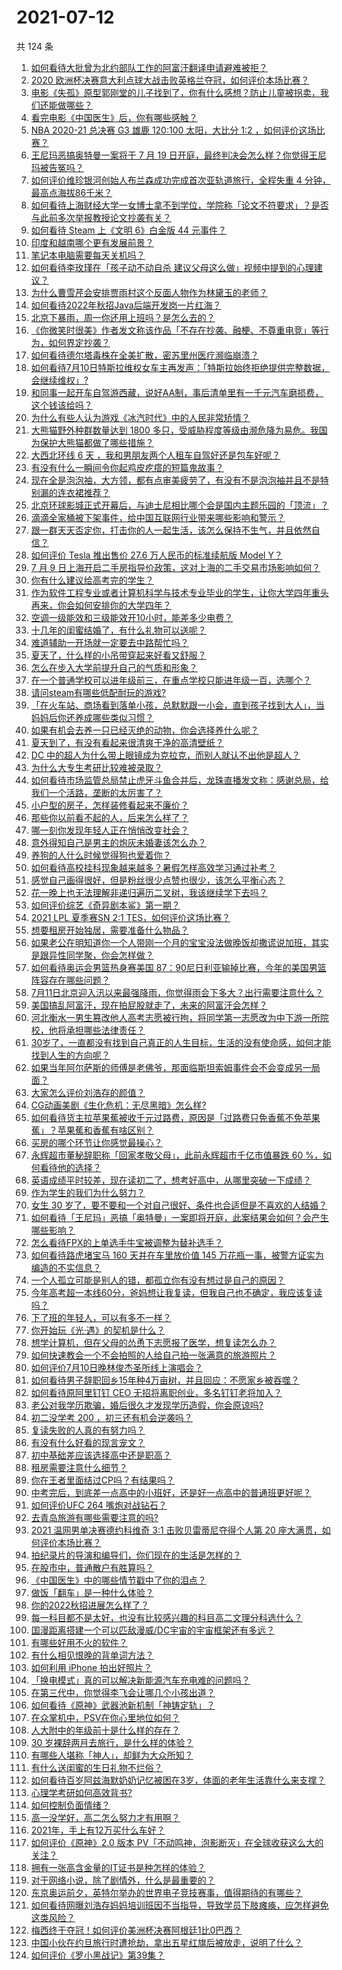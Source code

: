 # 2021-07-12

共 124 条

<!-- BEGIN -->
<!-- 最后更新时间 Mon Jul 12 2021 14:08:28 GMT+0800 (China Standard Time) -->

1. [如何看待大批曾为北约部队工作的阿富汗翻译申请避难被拒？](https://www.zhihu.com/question/471612785)
2. [2020
   欧洲杯决赛意大利点球大战击败英格兰夺冠，如何评价本场比赛？](https://www.zhihu.com/question/471657672)
3. [电影《失孤》原型郭刚堂的儿子找到了，你有什么感想？防止儿童被拐卖，我们还能做哪些？](https://www.zhihu.com/question/471641951)
4. [看完电影《中国医生》后，你有哪些感触？](https://www.zhihu.com/question/470774701)
5. [NBA 2020-21 总决赛 G3 雄鹿 120:100 太阳，大比分 1:2
   ，如何评价这场比赛？](https://www.zhihu.com/question/471663631)
6. [王尼玛恶搞奥特曼一案将于 7 月 19
   日开庭，最终判决会怎么样？你觉得王尼玛被告冤吗？](https://www.zhihu.com/question/471139974)
7. [如何评价维珍银河创始人布兰森成功完成首次亚轨道旅行，全程失重 4
   分钟，最高点海拔86千米？](https://www.zhihu.com/question/469479395)
8. [如何看待上海财经大学一女博士拿不到学位，学院称「论文不符要求」？是否与此前多次举报教授论文抄袭有关？](https://www.zhihu.com/question/471268212)
9. [如何看待 Steam 上《文明 6》白金版 44 元事件？](https://www.zhihu.com/question/471083947)
10. [印度和越南哪个更有发展前景？](https://www.zhihu.com/question/357821480)
11. [笔记本电脑需要每天关机吗？](https://www.zhihu.com/question/424633596)
12. [如何看待李玫瑾在「孩子动不动自杀
    建议父母这么做」视频中提到的心理建议？](https://www.zhihu.com/question/471634095)
13. [为什么曹雪芹会安排贾雨村这个反面人物作为林黛玉的老师？](https://www.zhihu.com/question/452061802)
14. [如何看待2022年秋招Java后端开发岗一片红海？](https://www.zhihu.com/question/471105298)
15. [北京下暴雨，周一你还用上班吗？是怎么去的？](https://www.zhihu.com/question/471592467)
16. [《你微笑时很美》作者发文称该作品「不存在抄袭、融梗、不尊重电竞」等行为，如何界定抄袭？](https://www.zhihu.com/question/471672379)
17. [如何看待德尔塔毒株在全美扩散，密苏里州医疗濒临崩溃？](https://www.zhihu.com/question/471555278)
18. [如何看待7月10日特斯拉维权女车主再发声：「特斯拉始终拒绝提供完整数据，会继续维权」?](https://www.zhihu.com/question/471510652)
19. [和同事一起开车自驾游西藏，说好AA制，事后清单里有一千元汽车磨损费，这个钱该给吗？](https://www.zhihu.com/question/465716749)
20. [为什么有些人认为游戏《冰汽时代》中的人民非常矫情？](https://www.zhihu.com/question/470905655)
21. [大熊猫野外种群数量达到 1800
    多只，受威胁程度等级由濒危降为易危。我国为保护大熊猫都做了哪些措施？](https://www.zhihu.com/question/470615403)
22. [大西北环线 6 天 ，我和男朋友两个人租车自驾好还是包车好呢？](https://www.zhihu.com/question/460032268)
23. [有没有什么一瞬间令你起鸡皮疙瘩的短篇鬼故事？](https://www.zhihu.com/question/382949359)
24. [现在全是泡泡袖，大方领，都有点审美疲劳了，有没有不是泡泡袖并且不是特别漏的连衣裙推荐？](https://www.zhihu.com/question/462523005)
25. [北京环球影城正式开幕后，与迪士尼相比哪个会是国内主题乐园的「顶流」？](https://www.zhihu.com/question/470467852)
26. [滴滴全家桶被下架事件，给中国互联网行业带来哪些影响和警示？](https://www.zhihu.com/question/471242804)
27. [跟一群天天否定你，打击你的人一起生活，该怎么保持不生气，并且依然自信？](https://www.zhihu.com/question/470883728)
28. [如何评价 Tesla 推出售价 27.6 万人民币的标准续航版 Model
    Y？](https://www.zhihu.com/question/470837546)
29. [7 月 9
    日上海开启二手房指导价政策，这对上海的二手交易市场影响如何？](https://www.zhihu.com/question/471152148)
30. [你有什么建议给高考完的学生？](https://www.zhihu.com/question/464333783)
31. [作为软件工程专业或者计算机科学与技术专业毕业的学生，让你大学四年重头再来，你会如何安排你的大学四年？](https://www.zhihu.com/question/426053091)
32. [空调一级能效和三级能效开10小时，能差多少电费？](https://www.zhihu.com/question/329341284)
33. [十几年的闺蜜结婚了，有什么礼物可以送呢？](https://www.zhihu.com/question/306996480)
34. [难道辅助一开场就一定要去中路帮忙吗？](https://www.zhihu.com/question/459224616)
35. [夏天了，什么样的小吊带穿起来好看又舒服？](https://www.zhihu.com/question/467022624)
36. [怎么在步入大学前提升自己的气质和形象？](https://www.zhihu.com/question/467123200)
37. [在一个普通学校可以进年级前三，在重点学校只能进年级一百，选哪个？](https://www.zhihu.com/question/461739253)
38. [请问steam有哪些低配耐玩的游戏?](https://www.zhihu.com/question/355354021)
39. [「在火车站、商场看到落单小孩，总默默跟一小会，直到孩子找到大人」，当妈妈后你还养成哪些类似习惯？](https://www.zhihu.com/question/471287409)
40. [如果有机会去养一只已经灭绝的动物，你会选择养什么呢？](https://www.zhihu.com/question/408285096)
41. [夏天到了，有没有看起来很清爽干净的高清壁纸？](https://www.zhihu.com/question/395401899)
42. [DC 中的超人为什么带上眼镜成为克拉克，而别人就认不出他是超人？](https://www.zhihu.com/question/470959218)
43. [为什么大专生考研比较难被录取？](https://www.zhihu.com/question/271013499)
44. [如何看待市场监管总局禁止虎牙斗鱼合并后，龙珠直播发文称：感谢总局，给我们一个活路，垄断的太厉害了？](https://www.zhihu.com/question/471401960)
45. [小户型的房子，怎样装修看起来不廉价？](https://www.zhihu.com/question/463577426)
46. [那些你以前看不起的人，后来怎么样了？](https://www.zhihu.com/question/60479561)
47. [哪一刻你发现年轻人正在悄悄改变社会？](https://www.zhihu.com/question/447184915)
48. [意外得知自己是男主的炮灰未婚妻该怎么办？](https://www.zhihu.com/question/469837216)
49. [养狗的人什么时候觉得狗也爱着你？](https://www.zhihu.com/question/268221776)
50. [如何看待高校挂科现象越来越多？暑假怎样高效学习通过补考？](https://www.zhihu.com/question/471551123)
51. [感觉自己画得很好，但是粉丝很少点赞也很少，该怎么平衡心态？](https://www.zhihu.com/question/471412359)
52. [花一晚上也无法理解非递归遍历二叉树，我该继续学下去吗？](https://www.zhihu.com/question/387295413)
53. [如何评价综艺《奇异剧本鲨》第一期？](https://www.zhihu.com/question/471424989)
54. [2021 LPL 夏季赛SN 2:1 TES，如何评价这场比赛？](https://www.zhihu.com/question/471568606)
55. [想要租房开始独居，需要准备什么物品？](https://www.zhihu.com/question/294450531)
56. [如果老公在明知道你一个人带刚一个月的宝宝没法做晚饭却撒谎说加班，其实是跟异性同学聚，你会怎样做？](https://www.zhihu.com/question/470868422)
57. [如何看待奥运会男篮热身赛美国
    87：90尼日利亚输掉比赛，今年的美国男篮阵容存在哪些问题？](https://www.zhihu.com/question/471503895)
58. [7月11日北京迎入汛以来最强降雨，你觉得雨会下多大？出行需要注意什么？](https://www.zhihu.com/question/471533010)
59. [美国搞乱阿富汗，现在拍屁股就走了，未来的阿富汗会怎样？](https://www.zhihu.com/question/470254637)
60. [河北衡水一男生篡改他人高考志愿被行拘，将同学第一志愿改为中下游一所院校，他将承担哪些法律责任？](https://www.zhihu.com/question/471217744)
61. [30岁了，一直都没有找到自己真正的人生目标，生活的没有使命感，如何才能找到人生的方向呢？](https://www.zhihu.com/question/19760164)
62. [如果当年阿尔萨斯的师傅是老佛爷，那面临斯坦索姆事件会不会变成另一局面？](https://www.zhihu.com/question/39683312)
63. [大家怎么评价刘浩存的颜值？](https://www.zhihu.com/question/415082238)
64. [CG动画美剧《生化危机：无尽黑暗》怎么样?](https://www.zhihu.com/question/470923732)
65. [如何看待货主拉苹果蕉被收千元过路费，原因是「过路费只免香蕉不免苹果蕉」？苹果蕉和香蕉有啥区别？](https://www.zhihu.com/question/471137088)
66. [买房的哪个环节让你感觉最操心？](https://www.zhihu.com/question/470473641)
67. [永辉超市董秘辞职称「回家孝敬父母」，此前永辉超市千亿市值暴跌 60
    %，如何看待他的选择？](https://www.zhihu.com/question/470636516)
68. [英语成绩平时较差，现在读初二了，想考好高中，从哪里突破一下成绩？](https://www.zhihu.com/question/470892638)
69. [作为学生的我们为什么努力？](https://www.zhihu.com/question/470550277)
70. [女生 30
    岁了，要不要和一个对自己很好、条件也合适但是不喜欢的人结婚？](https://www.zhihu.com/question/463821091)
71. [如何看待「王尼玛」恶搞「奥特曼」一案即将开庭，此案结果会如何？会产生哪些影响？](https://www.zhihu.com/question/471109088)
72. [怎么看待FPX的上单选手牛宝被调整为替补选手？](https://www.zhihu.com/question/471058719)
73. [如何看待路虎堵宝马 160 天并在车里放价值 145
    万花瓶一事，被警方证实为编造的不实信息？](https://www.zhihu.com/question/471180914)
74. [一个人孤立可能是别人的错，都孤立你有没有想过是自己的原因？](https://www.zhihu.com/question/469497285)
75. [今年高考超一本线60分，爸妈想让我复读，但我自己也不确定，我应该复读吗？](https://www.zhihu.com/question/470979430)
76. [下了班的年轻人，可以有多不一样？](https://www.zhihu.com/question/471089114)
77. [你开始玩《光·遇》的契机是什么？](https://www.zhihu.com/question/466376863)
78. [想学计算机，但在父母的怂恿下志愿报了医学，想复读怎么办？](https://www.zhihu.com/question/470621971)
79. [如何快速教会一个不会拍照的人给自己拍一张满意的旅游照片？](https://www.zhihu.com/question/21683968)
80. [如何评价7月10日晚林俊杰圣所线上演唱会？](https://www.zhihu.com/question/471435723)
81. [如何看待男子辞职回乡15年种4万亩树，并且回应：不愿家乡被吞噬？](https://www.zhihu.com/question/471104371)
82. [如何看待原阿里钉钉 CEO 无招将离职创业，多名钉钉老将加入？](https://www.zhihu.com/question/471179922)
83. [老公对我学历欺骗，婚后很久才发现学历造假，你会原谅吗?](https://www.zhihu.com/question/347657075)
84. [初二没学考 200 ，初三还有机会逆袭吗？](https://www.zhihu.com/question/469647742)
85. [复读失败的人真的有努力吗？](https://www.zhihu.com/question/468243821)
86. [有没有什么好看的现言宠文？](https://www.zhihu.com/question/296896817)
87. [初中基础差应该选择高中还是职高？](https://www.zhihu.com/question/470991038)
88. [租房需要注意什么细节？](https://www.zhihu.com/question/273614571)
89. [你在王者里面结过CP吗？有结果吗？](https://www.zhihu.com/question/470353786)
90. [中考完后，到底差一点高中的小班好，还是好一点高中的普通班更好呢？](https://www.zhihu.com/question/469575580)
91. [如何评价UFC 264 嘴炮对战钻石？](https://www.zhihu.com/question/471526401)
92. [去青岛旅游有哪些需要注意的吗?](https://www.zhihu.com/question/463940803)
93. [2021 温网男单决赛德约科维奇 3:1 击败贝雷蒂尼夺得个人第 20
    座大满贯，如何评价本场比赛？](https://www.zhihu.com/question/471646775)
94. [拍纪录片的导演和编导们，你们现在的生活是怎样的？](https://www.zhihu.com/question/21367029)
95. [在股市中，普通散户有胜算吗？](https://www.zhihu.com/question/462749796)
96. [《中国医生》中的哪些情节戳中了你的泪点？](https://www.zhihu.com/question/469045633)
97. [做饭「翻车」是一种什么体验？](https://www.zhihu.com/question/470377393)
98. [你的2022秋招进展怎么样了？](https://www.zhihu.com/question/351714717)
99. [每一科目都不是太好，也没有比较感兴趣的科目高二文理分科选什么？](https://www.zhihu.com/question/468020385)
100. [国漫距离搭建一个可以匹敌漫威/DC宇宙的宇宙框架还有多远？](https://www.zhihu.com/question/470496281)
101. [有哪些好用不火的软件？](https://www.zhihu.com/question/310110592)
102. [有什么相见恨晚的背单词方法？](https://www.zhihu.com/question/48040579)
103. [如何利用 iPhone 拍出好照片？](https://www.zhihu.com/question/20746932)
104. [「换电模式」真的可以解决新能源汽车充电难的问题吗？](https://www.zhihu.com/question/452052665)
105. [在第三代中，你觉得李飞会让哪几个小孩出道？](https://www.zhihu.com/question/469727398)
106. [如何看待《原神》武器池新机制「神铸定轨」？](https://www.zhihu.com/question/471242389)
107. [在众掌机中，PSV在你心里地位如何？](https://www.zhihu.com/question/471086899)
108. [人大附中的年级前十是什么样的存在？](https://www.zhihu.com/question/322801940)
109. [30 岁裸辞两月去旅行，是什么样的体验？](https://www.zhihu.com/question/469997826)
110. [有哪些人堪称「神人」，却鲜为大众所知？](https://www.zhihu.com/question/39408533)
111. [有什么送闺蜜的生日礼物不烂俗？](https://www.zhihu.com/question/310113748)
112. [如何看待百岁阿兹海默奶奶记忆被困在3岁，体面的老年生活靠什么来支撑？](https://www.zhihu.com/question/471164232)
113. [心理学考研如何高效背书?](https://www.zhihu.com/question/367658708)
114. [如何控制负面情绪？](https://www.zhihu.com/question/20082759)
115. [高一没学好，高二怎么努力才有用啊？](https://www.zhihu.com/question/469064233)
116. [2021年，手上有12万买什么车好？](https://www.zhihu.com/question/453534204)
117. [如何评价《原神》2.0 版本
     PV「不动鸣神，泡影断灭」在全球收获这么大的关注？](https://www.zhihu.com/question/471289239)
118. [拥有一张高含金量的IT证书是种怎样的体验？](https://www.zhihu.com/question/470628182)
119. [对于网络小说，除了剧情外，什么是最重要的？](https://www.zhihu.com/question/471258652)
120. [东京奥运前夕，英特尔举办的世界电子竞技赛事，值得期待的有哪些？](https://www.zhihu.com/question/471064617)
121. [如何看待网曝刘浩存妈妈培训班因不当指导，导致学员下肢瘫痪，应怎样避免这类风险？](https://www.zhihu.com/question/471509047)
122. [梅西终于夺冠！如何评价美洲杯决赛阿根廷1比0巴西？](https://www.zhihu.com/question/471502194)
123. [中国小伙在约旦旅行时遭抢劫，拿出五星红旗后被放走，说明了什么？](https://www.zhihu.com/question/471187170)
124. [如何评价《罗小黑战记》第39集？](https://www.zhihu.com/question/471096080)

<!-- END -->
